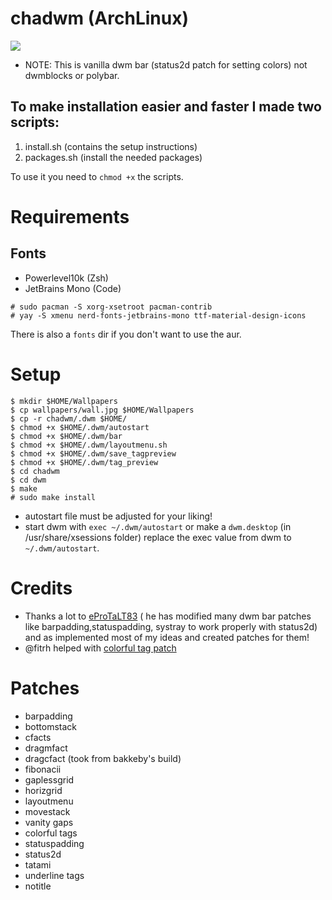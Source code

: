 # chadwm (ArchLinux)

<img src="https://github.com/siduck76/chadwm/blob/main/screenshots/col_layout.png">

- NOTE: This is vanilla dwm bar (status2d patch for setting colors) not dwmblocks or polybar.

## To make installation easier and faster I made two scripts:
1. install.sh (contains the setup instructions)
2. packages.sh (install the needed packages)

To use it you need to ```chmod +x``` the scripts.

# Requirements

## Fonts

- Powerlevel10k (Zsh)
- JetBrains Mono (Code)

```
# sudo pacman -S xorg-xsetroot pacman-contrib
# yay -S xmenu nerd-fonts-jetbrains-mono ttf-material-design-icons
```

There is also a ```fonts``` dir if you don't want to use the aur.

# Setup

```
$ mkdir $HOME/Wallpapers
$ cp wallpapers/wall.jpg $HOME/Wallpapers
$ cp -r chadwm/.dwm $HOME/
$ chmod +x $HOME/.dwm/autostart
$ chmod +x $HOME/.dwm/bar
$ chmod +x $HOME/.dwm/layoutmenu.sh
$ chmod +x $HOME/.dwm/save_tagpreview
$ chmod +x $HOME/.dwm/tag_preview
$ cd chadwm
$ cd dwm
$ make
# sudo make install
```
- autostart file must be adjusted for your liking!
- start dwm with ```exec ~/.dwm/autostart``` or make a ```dwm.desktop``` (in /usr/share/xsessions folder) replace the exec value from dwm to ```~/.dwm/autostart```.

# Credits 

- Thanks a lot to [eProTaLT83](https://www.reddit.com/user/eProTaLT83) ( he has modified many dwm bar patches like barpadding,statuspadding, systray to work properly with status2d) and as implemented most of my ideas and created patches for them!
- @fitrh helped with [colorful tag patch](https://github.com/fitrh/dwm/issues/1)

# Patches

- barpadding 
- bottomstack
- cfacts
- dragmfact 
- dragcfact (took from bakkeby's build)
- fibonacii
- gaplessgrid
- horizgrid
- layoutmenu 
- movestack 
- vanity gaps
- colorful tags
- statuspadding 
- status2d
- tatami 
- underline tags
- notitle
